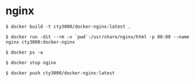 # nginx

    $ docker build -t cty3000/docker-nginx:latest .

    $ docker run -dit --rm -v `pwd`:/usr/share/nginx/html -p 80:80 --name nginx cty3000:docker-nginx

    $ docker ps -a

    $ docker stop nginx

    $ docker push cty3000/docker-nginx:latest
